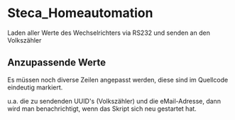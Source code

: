 # Steca_Homeautomation
Laden aller Werte des Wechselrichters via RS232 und senden an den Volkszähler


## Anzupassende Werte
Es müssen noch diverse Zeilen angepasst werden, diese sind im Quellcode eindeutig markiert.

u.a. die zu sendenden UUID's (Volkszähler) und die eMail-Adresse, dann wird man benachrichtigt, wenn das Skript sich neu gestartet hat.
